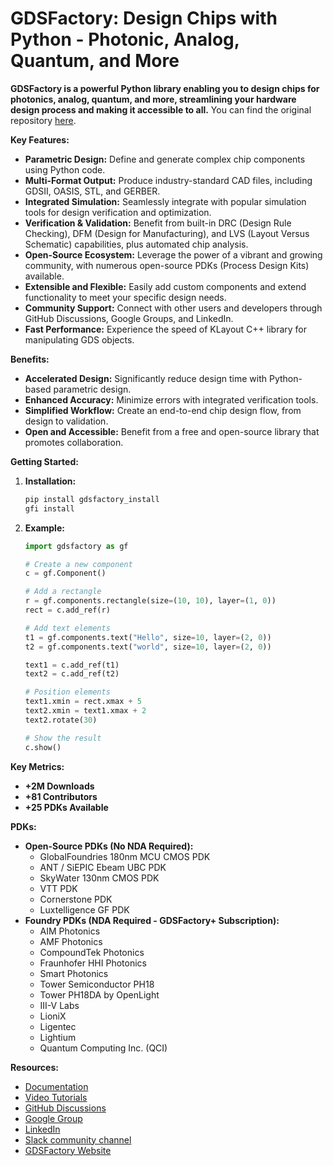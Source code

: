 # GDSFactory: Design Chips with Python - Photonic, Analog, Quantum, and More

**GDSFactory is a powerful Python library enabling you to design chips for photonics, analog, quantum, and more, streamlining your hardware design process and making it accessible to all.**  You can find the original repository [here](https://github.com/gdsfactory/gdsfactory).

**Key Features:**

*   **Parametric Design:** Define and generate complex chip components using Python code.
*   **Multi-Format Output:** Produce industry-standard CAD files, including GDSII, OASIS, STL, and GERBER.
*   **Integrated Simulation:** Seamlessly integrate with popular simulation tools for design verification and optimization.
*   **Verification & Validation:** Benefit from built-in DRC (Design Rule Checking), DFM (Design for Manufacturing), and LVS (Layout Versus Schematic) capabilities, plus automated chip analysis.
*   **Open-Source Ecosystem:** Leverage the power of a vibrant and growing community, with numerous open-source PDKs (Process Design Kits) available.
*   **Extensible and Flexible:** Easily add custom components and extend functionality to meet your specific design needs.
*   **Community Support:** Connect with other users and developers through GitHub Discussions, Google Groups, and LinkedIn.
*   **Fast Performance:** Experience the speed of KLayout C++ library for manipulating GDS objects.

**Benefits:**

*   **Accelerated Design:** Significantly reduce design time with Python-based parametric design.
*   **Enhanced Accuracy:** Minimize errors with integrated verification tools.
*   **Simplified Workflow:** Create an end-to-end chip design flow, from design to validation.
*   **Open and Accessible:** Benefit from a free and open-source library that promotes collaboration.

**Getting Started:**

1.  **Installation:**
    ```bash
    pip install gdsfactory_install
    gfi install
    ```
2.  **Example:**
    ```python
    import gdsfactory as gf

    # Create a new component
    c = gf.Component()

    # Add a rectangle
    r = gf.components.rectangle(size=(10, 10), layer=(1, 0))
    rect = c.add_ref(r)

    # Add text elements
    t1 = gf.components.text("Hello", size=10, layer=(2, 0))
    t2 = gf.components.text("world", size=10, layer=(2, 0))

    text1 = c.add_ref(t1)
    text2 = c.add_ref(t2)

    # Position elements
    text1.xmin = rect.xmax + 5
    text2.xmin = text1.xmax + 2
    text2.rotate(30)

    # Show the result
    c.show()
    ```

**Key Metrics:**

*   **+2M Downloads**
*   **+81 Contributors**
*   **+25 PDKs Available**

**PDKs:**

*   **Open-Source PDKs (No NDA Required):**
    *   GlobalFoundries 180nm MCU CMOS PDK
    *   ANT / SiEPIC Ebeam UBC PDK
    *   SkyWater 130nm CMOS PDK
    *   VTT PDK
    *   Cornerstone PDK
    *   Luxtelligence GF PDK
*   **Foundry PDKs (NDA Required - GDSFactory+ Subscription):**
    *   AIM Photonics
    *   AMF Photonics
    *   CompoundTek Photonics
    *   Fraunhofer HHI Photonics
    *   Smart Photonics
    *   Tower Semiconductor PH18
    *   Tower PH18DA by OpenLight
    *   III-V Labs
    *   LioniX
    *   Ligentec
    *   Lightium
    *   Quantum Computing Inc. (QCI)

**Resources:**

*   [Documentation](https://gdsfactory.github.io/gdsfactory/)
*   [Video Tutorials](https://www.youtube.com/@gdsfactory/playlists)
*   [GitHub Discussions](https://github.com/gdsfactory/gdsfactory/discussions)
*   [Google Group](https://groups.google.com/g/gdsfactory)
*   [LinkedIn](https://www.linkedin.com/company/gdsfactory)
*   [Slack community channel](https://join.slack.com/t/gdsfactory-community/shared_invite/zt-3aoygv7cg-r5BH6yvL4YlHfY8~UXp0Wg)
*   [GDSFactory Website](https://gdsfactory.com)